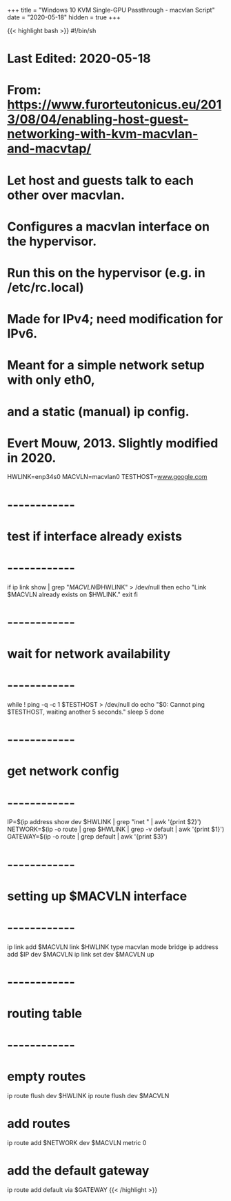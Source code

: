 +++
title = "Windows 10 KVM Single-GPU Passthrough - macvlan Script"
date = "2020-05-18"
hidden = true
+++

{{< highlight bash >}}
#!/bin/sh
# Last Edited: 2020-05-18
# From: https://www.furorteutonicus.eu/2013/08/04/enabling-host-guest-networking-with-kvm-macvlan-and-macvtap/
  
# Let host and guests talk to each other over macvlan.
# Configures a macvlan interface on the hypervisor.
# Run this on the hypervisor (e.g. in /etc/rc.local)
# Made for IPv4; need modification for IPv6.
# Meant for a simple network setup with only eth0,
# and a static (manual) ip config.
# Evert Mouw, 2013. Slightly modified in 2020.
 
HWLINK=enp34s0
MACVLN=macvlan0
TESTHOST=www.google.com
 
# ------------
# test if interface already exists
# ------------
if ip link show | grep "$MACVLN@$HWLINK" > /dev/null
then
	echo "Link $MACVLN already exists on $HWLINK."
	exit
fi
 
# ------------
# wait for network availability
# ------------
 
while ! ping -q -c 1 $TESTHOST > /dev/null
do
	echo "$0: Cannot ping $TESTHOST, waiting another 5 seconds."
	sleep 5
done
 
# ------------
# get network config
# ------------
 
IP=$(ip address show dev $HWLINK | grep "inet " | awk '{print $2}')
NETWORK=$(ip -o route | grep $HWLINK | grep -v default | awk '{print $1}')
GATEWAY=$(ip -o route | grep default | awk '{print $3}')
 
# ------------
# setting up $MACVLN interface
# ------------
 
ip link add $MACVLN link $HWLINK type macvlan mode bridge
ip address add $IP dev $MACVLN
ip link set dev $MACVLN up
 
# ------------
# routing table
# ------------
 
# empty routes
ip route flush dev $HWLINK
ip route flush dev $MACVLN
 
# add routes
ip route add $NETWORK dev $MACVLN metric 0
 
# add the default gateway
ip route add default via $GATEWAY
{{< /highlight >}}